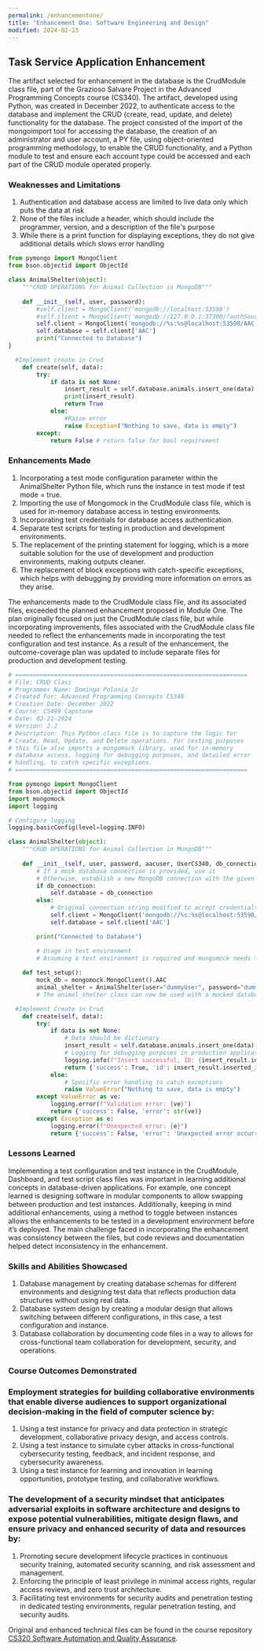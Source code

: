 ```yaml
---
permalink: /enhancementone/
title: "Enhancement One: Software Engineering and Design"
modified: 2024-02-23
---
```


## Task Service Application Enhancement

The artifact selected for enhancement in the database is the CrudModule class file, part of the Grazioso Salvare Project in the Advanced Programming Concepts course (CS340). The artifact, developed using Python, was created in December 2022, to authenticate access to the database and implement the CRUD (create, read, update, and delete) functionality for the database. The project consisted of the import of the mongoimport tool for accessing the database, the creation of an administrator and user account, a PY file, using object-oriented programming methodology, to enable the CRUD functionality, and a Python module to test and ensure each account type could be accessed and each part of the CRUD module operated properly.


### Weaknesses and Limitations

1. Authentication and database access are limited to live data only which puts the data at risk
2. None of the files include a header, which should include the programmer, version, and a description of the file's purpose
3. While there is a print function for displaying exceptions, they do not give additional details which slows error handling


```python
from pymongo import MongoClient
from bson.objectid import ObjectId

class AnimalShelter(object):
    """CRUD OPERATIONS for Animal Collection in MongoDB"""
    
    def __init__(self, user, password):
        #self.client = MongoClient('mongodb://localhost:53598')
        #self.client = MongoClient('mongodb://127.0.0.1:37300/?authSource=AAC&compressors=disabled&gssapiServiceName=mongodb' % (user, password))
        self.client = MongoClient('mongodb://%s:%s@localhost:53598/AAC' % (aacuser, UserCS340))
        self.database = self.client['AAC']
        print("Connected to Database")
}

  #Implement create in Crud
    def create(self, data):
        try:
            if data is not None:
                insert_result = self.database.animals.insert_one(data) #data should be dictionary
                print(insert_result)
                return True
            else:
                #Raise error
                raise Exception("Nothing to save, data is empty")
        except:
            return False # return false for bool requirement
```


### Enhancements Made

1.	Incorporating a test mode configuration parameter within the AnimalShelter Python file, which runs the instance in test mode if test mode = true.
2.	Importing the use of Mongomock in the CrudModule class file, which is used for in-memory database access in testing environments.
3.	 Incorporating test credentials for database access authentication.
4.	Separate test scripts for testing in production and development environments.
5.	The replacement of the printing statement for logging, which is a more suitable solution for the use of development and production environments, making outputs cleaner.
6.	The replacement of block exceptions with catch-specific exceptions, which helps with debugging by providing more information on errors as they arise.

The enhancements made to the CrudModule class file, and its associated files, exceeded the planned enhancement proposed in Module One. The plan originally focused on just the CrudModule class file, but while incorporating improvements, files associated with the CrudModule class file needed to reflect the enhancements made in incorporating the test configuration and test instance. As a result of the enhancement, the outcome-coverage plan was updated to include separate files for production and development testing.  


```python
# ==================================================================
# File: CRUD Class 
# Programmer Name: Domingo Polonia Jr
# Created For: Advanced Programming Concepts CS340
# Creation Date: December 2022
# Course: CS499 Capstone
# Date: 02-21-2024
# Version: 2.2
# Description: This Python class file is to capture the logic for
# Create, Read, Update, and Delete operations. For testing purposes
# this file also imports a mongomock library, used for in-memory
# database access, logging for debugging purposes, and detailed error
# handling, to catch specific exceptions.
# ==================================================================

from pymongo import MongoClient
from bson.objectid import ObjectId
import mongomock
import logging

# Configure logging
logging.basicConfig(level=logging.INFO)

class AnimalShelter(object):
    """CRUD OPERATIONS for Animal Collection in MongoDB"""
    
    def __init__(self, user, password, aacuser, UserCS340, db_connection=None):
        # If a mock database connection is provided, use it
        # Otherwise, establish a new MongoDB connection with the given credentials
        if db_connection:
            self.database = db_connection
        else:
            # Original connection string modified to accept credentials
            self.client = MongoClient('mongodb://%s:%s@localhost:53598/AAC' % (aacuser, UserCS340))
            self.database = self.client['AAC']

        print("Connected to Database")

        # Usage in test environment
        # Assuming a test environment is required and mongomock needs to be used
        
    def test_setup():
        mock_db = mongomock.MongoClient().AAC
        animal_shelter = AnimalShelter(user="dummyUser", password="dummyPassword", aacuser="dummyAacuser", UserCS340="dummyUserCS340", db_connection=mock_db)
        # The animal_shelter class can now be used with a mocked database for testing

  #Implement Create in Crud
    def create(self, data):
        try:
            if data is not None:
                # Data should be dictionary
                insert_result = self.database.animals.insert_one(data) 
                # Logging for debugging purposes in production application
                logging.info(f"Insert successful, ID: {insert_result.inserted_id}")
                return {'success': True, 'id': insert_result.inserted_id}
            else:
                # Specific error handling to catch exceptions
                raise ValueError("Nothing to save, data is empty")
        except ValueError as ve:
            logging.error(f"Validation error: {ve}")
            return {'success': False, 'error': str(ve)}
        except Exception as e:
            logging.error(f"Unexpected error: {e}")
            return {'success': False, 'error': 'Unexpected error occurred'}
```


### Lessons Learned

Implementing a test configuration and test instance in the CrudModule, Dashboard, and test script class files was important in learning additional concepts in database-driven applications. For example, one concept learned is designing software in modular components to allow swapping between production and test instances. Additionally, keeping in mind additional enhancements, using a method to toggle between instances allows the enhancements to be tested in a development environment before it’s deployed. The main challenge faced in incorporating the enhancement was consistency between the files, but code reviews and documentation helped detect inconsistency in the enhancement. 


### Skills and Abilities Showcased

1.	Database management by creating database schemas for different environments and designing test data that reflects production data structures without using real data.
2.	Database system design by creating a modular design that allows switching between different configurations, in this case, a test configuration and instance.
3.	Database collaboration by documenting code files in a way to allows for cross-functional team collaboration for development, security, and operations.


### Course Outcomes Demonstrated

### Employment strategies for building collaborative environments that enable diverse audiences to support organizational decision-making in the field of computer science by:

1.	Using a test instance for privacy and data protection in strategic development, collaborative privacy design, and access controls.
3.	Using a test instance to simulate cyber attacks in cross-functional cybersecurity testing, feedback, and incident response, and cybersecurity awareness.
4.	Using a test instance for learning and innovation in learning opportunities, prototype testing, and collaborative workflows.

### The development of a security mindset that anticipates adversarial exploits in software architecture and designs to expose potential vulnerabilities, mitigate design flaws, and ensure privacy and enhanced security of data and resources by:

1.	Promoting secure development lifecycle practices in continuous security training, automated security scanning, and risk assessment and management.
2.	Enforcing the principle of least privilege in minimal access rights, regular access reviews, and zero trust architecture.
3.	Facilitating test environments for security audits and penetration testing in dedicated testing environments, regular penetration testing, and security audits.

Original and enhanced technical files can be found in the course repository [CS320 Software Automation and Quality Assurance]([https://github.com/dpoloniajr/CS-320-Software-Testing-Automation-and-QA/tree/main]).
